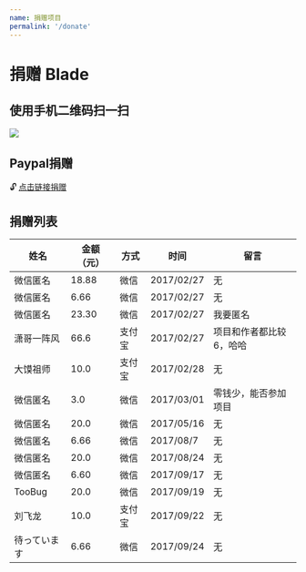 ```yaml
---
name: 捐赠项目
permalink: '/donate'
---
```


# 捐赠 Blade

## 使用手机二维码扫一扫 

<img src="/assets/donate/wechat_alipay.png" />

## Paypal捐赠

🔓 [点击链接捐赠](https://paypal.me/bladejava/10)

## 捐赠列表

| 姓名 | 金额（元） | 方式 | 时间 | 留言 |
| ------| ------ | ------ | ------ | ------ |
| 微信匿名 | 18.88 | 微信 | 2017/02/27 | 无 |
| 微信匿名 | 6.66 | 微信 | 2017/02/27 | 无 |
| 微信匿名 | 23.30 | 微信 | 2017/02/27 | 我要匿名 |
| 潇哥一阵风 | 66.6 | 支付宝 | 2017/02/27 | 项目和作者都比较6，哈哈 |
| 大馍祖师 | 10.0 | 支付宝 | 2017/02/28 | 无 |
| 微信匿名 | 3.0 | 微信 | 2017/03/01 | 零钱少，能否参加项目 |
| 微信匿名 | 20.0 | 微信 | 2017/05/16 | 无 |
| 微信匿名 | 6.66 | 微信 | 2017/08/7 | 无 |
| 微信匿名 | 20.0 | 微信 | 2017/08/24 | 无 |
| 微信匿名 | 6.60 | 微信 | 2017/09/17 | 无 |
| TooBug | 20.0 | 微信 | 2017/09/19 | 无 |
| 刘飞龙 | 10.0 | 支付宝 | 2017/09/22 | 无 |
| 待っています | 6.66 | 微信 | 2017/09/24 | 无 |


